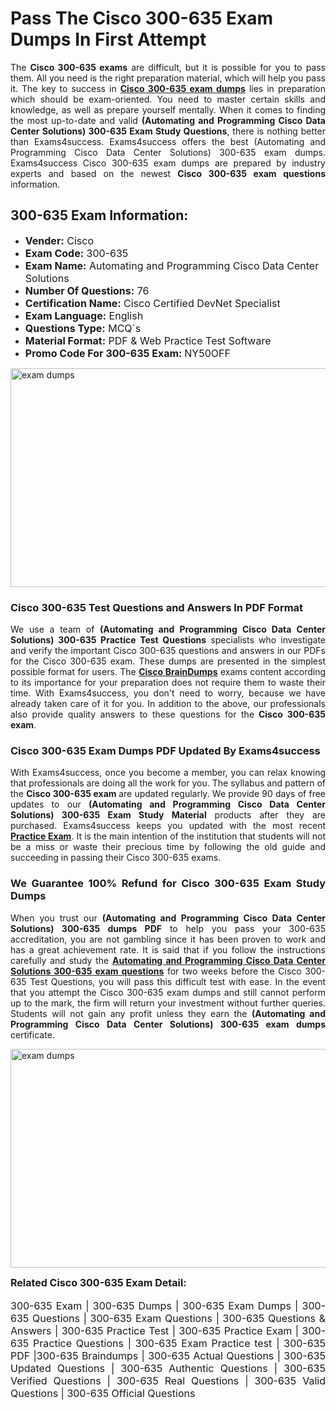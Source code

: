 <h1><strong><strong>Pass The Cisco 300-635 Exam Dumps In First Attempt</strong></strong></h1> <p style="text-align:justify">The <strong>Cisco 300-635 exams</strong> are difficult, but it is possible for you to pass them. All you need is the right preparation material, which will help you pass it. The key to success in <a href="https://www.exams4success.com/cisco/300-635-pdf-exam-dumps"><strong>Cisco 300-635 exam dumps</strong></a> lies in preparation which should be exam-oriented. You need to master certain skills and knowledge, as well as prepare yourself mentally. When it comes to finding the most up-to-date and valid <strong>(Automating and Programming Cisco Data Center Solutions) 300-635 Exam Study Questions</strong>, there is nothing better than Exams4success. Exams4success offers the best (Automating and Programming Cisco Data Center Solutions) 300-635 exam dumps. Exams4success Cisco 300-635 exam dumps are prepared by industry experts and based on the newest <strong>Cisco 300-635 exam questions</strong> information.</p> <h2><strong><strong>300-635 Exam Information:</strong></strong></h2> <ul> <li><span style="font-size:16px"><strong>Vender:</strong> Cisco</span></li> <li><span style="font-size:16px"><strong>Exam Code:</strong> 300-635</span></li> <li><span style="font-size:16px"><strong>Exam Name:</strong> Automating and Programming Cisco Data Center Solutions</span></li> <li><span style="font-size:16px"><strong>Number Of Questions:</strong> 76</span></li> <li><span style="font-size:16px"><strong>Certification Name:</strong> Cisco Certified DevNet Specialist</span></li> <li><span style="font-size:16px"><strong>Exam Language:</strong> English</span></li> <li><span style="font-size:16px"><strong>Questions Type:</strong> MCQ`s</span></li> <li><span style="font-size:16px"><strong>Material Format:</strong> PDF & Web Practice Test Software</span></li> <li><span style="font-size:16px"><strong>Promo Code For 300-635 Exam: </strong>NY50OFF</span></li> </ul> <p><a href="https://www.exams4success.com/cisco/300-635-pdf-exam-dumps" rel="no-follow"><img alt="exam dumps" src="https://www.certcollections.com/uploads/content/infrist1.png" style="height:350px; width:750px" /></a></p> <h3><strong>Cisco 300-635 Test Questions and Answers In PDF Format</strong></h3> <p style="text-align:justify">We use a team of <strong>(Automating and Programming Cisco Data Center Solutions) 300-635 Practice Test Questions</strong> specialists who investigate and verify the important Cisco 300-635 questions and answers in our PDFs for the Cisco 300-635 exam. These dumps are presented in the simplest possible format for users. The <a href="https://www.exams4success.com/cisco-exam-dumps"><strong>Cisco BrainDumps</strong></a> exams content according to its importance for your preparation does not require them to waste their time. With Exams4success, you don't need to worry, because we have already taken care of it for you. In addition to the above, our professionals also provide quality answers to these questions for the<strong> Cisco 300-635 exam</strong>.</p> <h3><strong> Cisco 300-635 Exam Dumps PDF Updated By Exams4success</strong></h3> <p style="text-align:justify">With Exams4success, once you become a member, you can relax knowing that professionals are doing all the work for you. The syllabus and pattern of the <strong>Cisco 300-635 exam </strong>are updated regularly. We provide 90 days of free updates to our <strong>(Automating and Programming Cisco Data Center Solutions) 300-635 Exam Study Material</strong> products after they are purchased. Exams4success keeps you updated with the most recent <a href="https://www.exams4success.com/"><strong>Practice Exam</strong></a>. It is the main intention of the institution that students will not be a miss or waste their precious time by following the old guide and succeeding in passing their Cisco 300-635 exams.</p> <h3 style="text-align:justify"><strong>We Guarantee 100% Refund for Cisco 300-635 Exam Study Dumps</strong></h3> <p style="text-align:justify">When you trust our <strong>(Automating and Programming Cisco Data Center Solutions) 300-635 dumps PDF</strong> to help you pass your 300-635 accreditation, you are not gambling since it has been proven to work and has a great achievement rate. It is said that if you follow the instructions carefully and study the <a href="https://www.exams4success.com/cisco/300-635-pdf-exam-dumps"><strong>Automating and Programming Cisco Data Center Solutions 300-635 exam questions</strong></a> for two weeks before the Cisco 300-635 Test Questions, you will pass this difficult test with ease. In the event that you attempt the Cisco 300-635 exam dumps and still cannot perform up to the mark, the firm will return your investment without further queries. Students will not gain any profit unless they earn the <strong>(Automating and Programming Cisco Data Center Solutions) 300-635 exam dumps</strong> certificate.</p> <p style="text-align:justify"><a href="https://www.exams4success.com/cisco/300-635-pdf-exam-dumps" rel="no-follow"><img alt="exam dumps" src="https://www.certcollections.com/uploads/content/free_demo1.png" style="height:350px; width:750px" /></a></p> <p style="text-align:justify"><span style="font-size:16px"><strong>Related Cisco 300-635 Exam Detail:</strong></span><br /> <br /> <span style="font-size:16px">300-635 Exam | 300-635 Dumps | 300-635 Exam Dumps | 300-635 Questions | 300-635 Exam Questions | 300-635 Questions & Answers | 300-635 Practice Test | 300-635 Practice Exam | 300-635 Practice Questions | 300-635 Exam Practice test | 300-635 PDF |300-635 Braindumps | 300-635 Actual Questions | 300-635 Updated Questions | 300-635 Authentic Questions | 300-635 Verified Questions | 300-635 Real Questions | 300-635 Valid Questions | 300-635 Official Questions</span></p>
